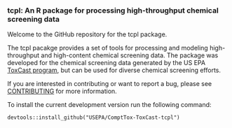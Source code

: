 ### tcpl: An R package for processing high-throughput chemical screening data

Welcome to the GitHub repository for the tcpl package.

The tcpl pacakge provides a set of tools for processing and modeling high-throughput and high-content chemical screening data. The package was developed for the chemical screening data generated by the US EPA [ToxCast program](https://www.epa.gov/chemical-research/toxicity-forecasting), but can be used for diverse chemical screening efforts.

If you are interested in contributing or want to report a bug, please see [CONTRIBUTING](CONTRIBUTING.md) for more information. 

To install the current development version run the following command: 

    devtools::install_github("USEPA/ComptTox-ToxCast-tcpl")
